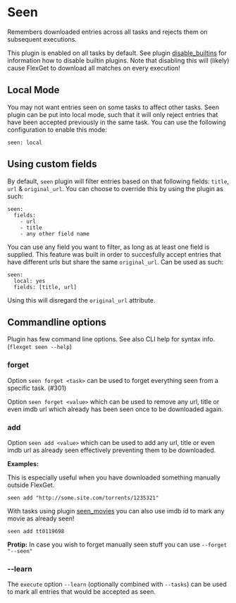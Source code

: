 # Seen
Remembers downloaded entries across all tasks and rejects them on subsequent executions.

This plugin is enabled on all tasks by default. See plugin [disable_builtins](/Plugins/disable_builtins) for information how to disable builtin plugins. Note that disabling this will (likely) cause FlexGet to download all matches on every execution!

## Local Mode
You may not want entries seen on some tasks to affect other tasks. Seen plugin can be put into local mode, such that it will only reject entries that have been accepted previously in the same task. You can use the following configuration to enable this mode:
```
seen: local
```

## Using custom fields
By default, `seen` plugin will filter entries based on that following fields: `title`, `url` & `original_url`. You can choose to override this by using the plugin as such:
```
seen:
  fields:
    - url
    - title
    - any other field name
```

You can use any field you want to filter, as long as at least one field is supplied. This feature was built in order to succesfully accept entries that have different urls but share the same `original_url`. Can be used as such:
```
seen:
  local: yes
  fields: [title, url]
```
Using this will disregard the `original_url` attribute. 

## Commandline options
Plugin has few command line options. See also CLI help for syntax info. (`flexget seen --help`)

### forget
Option `seen forget <task>` can be used to forget everything seen from a specific task. (#301)

Option `seen forget <value>` which can be used to remove any url, title or even imdb url which already has been seen once to be downloaded again.

### add
Option `seen add <value>` which can be used to add any url, title or even imdb url as already seen effectively preventing them to be downloaded.

**Examples:**

This is especially useful when you have downloaded something manually outside FlexGet.

```
seen add "http://some.site.com/torrents/1235321"
```


With tasks using plugin [seen_movies](/Plugins/seen_movies) you can also use imdb id to mark any movie as already seen!

```
seen add tt0119698
```

**Protip:** In case you wish to forget manually seen stuff you can use `--forget "--seen"`

### \-\-learn
The `execute` option `--learn` (optionally combined with `--tasks`) can be used to mark all entries that would be accepted as seen.